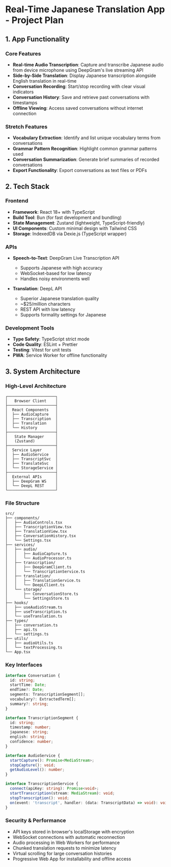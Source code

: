 # Real-Time Japanese Translation App - Project Plan

## 1. App Functionality

### Core Features
- **Real-time Audio Transcription**: Capture and transcribe Japanese audio from device microphone using DeepGram's live streaming API
- **Side-by-Side Translation**: Display Japanese transcription alongside English translation in real-time
- **Conversation Recording**: Start/stop recording with clear visual indicators
- **Conversation History**: Save and retrieve past conversations with timestamps
- **Offline Viewing**: Access saved conversations without internet connection

### Stretch Features
- **Vocabulary Extraction**: Identify and list unique vocabulary terms from conversations
- **Grammar Pattern Recognition**: Highlight common grammar patterns used
- **Conversation Summarization**: Generate brief summaries of recorded conversations
- **Export Functionality**: Export conversations as text files or PDFs

## 2. Tech Stack

### Frontend
- **Framework**: React 18+ with TypeScript
- **Build Tool**: Bun (for fast development and bundling)
- **State Management**: Zustand (lightweight, TypeScript-friendly)
- **UI Components**: Custom minimal design with Tailwind CSS
- **Storage**: IndexedDB via Dexie.js (TypeScript wrapper)

### APIs
- **Speech-to-Text**: DeepGram Live Transcription API
  - Supports Japanese with high accuracy
  - WebSocket-based for low latency
  - Handles noisy environments well
  
- **Translation**: DeepL API
  - Superior Japanese translation quality
  - ~$25/million characters
  - REST API with low latency
  - Supports formality settings for Japanese

### Development Tools
- **Type Safety**: TypeScript strict mode
- **Code Quality**: ESLint + Prettier
- **Testing**: Vitest for unit tests
- **PWA**: Service Worker for offline functionality

## 3. System Architecture

### High-Level Architecture
```
┌─────────────────────┐
│   Browser Client    │
├─────────────────────┤
│  React Components   │
│  ├── AudioCapture   │
│  ├── Transcription  │
│  ├── Translation    │
│  └── History        │
├─────────────────────┤
│   State Manager     │
│   (Zustand)         │
├─────────────────────┤
│  Service Layer      │
│  ├── AudioService   │
│  ├── TranscriptSvc  │
│  ├── TranslateSvc   │
│  └── StorageService │
├─────────────────────┤
│  External APIs      │
│  ├── DeepGram WS    │
│  └── DeepL REST     │
└─────────────────────┘
```

### File Structure
```
src/
├── components/
│   ├── AudioControls.tsx
│   ├── TranscriptionView.tsx
│   ├── TranslationView.tsx
│   ├── ConversationHistory.tsx
│   └── Settings.tsx
├── services/
│   ├── audio/
│   │   ├── AudioCapture.ts
│   │   └── AudioProcessor.ts
│   ├── transcription/
│   │   ├── DeepGramClient.ts
│   │   └── TranscriptionService.ts
│   ├── translation/
│   │   ├── TranslationService.ts
│   │   └── DeepLClient.ts
│   └── storage/
│       ├── ConversationStore.ts
│       └── SettingsStore.ts
├── hooks/
│   ├── useAudioStream.ts
│   ├── useTranscription.ts
│   └── useTranslation.ts
├── types/
│   ├── conversation.ts
│   ├── api.ts
│   └── settings.ts
├── utils/
│   ├── audioUtils.ts
│   └── textProcessing.ts
└── App.tsx
```

### Key Interfaces
```typescript
interface Conversation {
  id: string;
  startTime: Date;
  endTime?: Date;
  segments: TranscriptionSegment[];
  vocabulary?: ExtractedTerm[];
  summary?: string;
}

interface TranscriptionSegment {
  id: string;
  timestamp: number;
  japanese: string;
  english: string;
  confidence: number;
}

interface AudioService {
  startCapture(): Promise<MediaStream>;
  stopCapture(): void;
  getAudioLevel(): number;
}

interface TranscriptionService {
  connect(apiKey: string): Promise<void>;
  startTranscription(stream: MediaStream): void;
  stopTranscription(): void;
  on(event: 'transcript', handler: (data: TranscriptData) => void): void;
}
```

### Security & Performance
- API keys stored in browser's localStorage with encryption
- WebSocket connections with automatic reconnection
- Audio processing in Web Workers for performance
- Chunked translation requests to minimize latency
- Virtual scrolling for large conversation histories
- Progressive Web App for installability and offline access